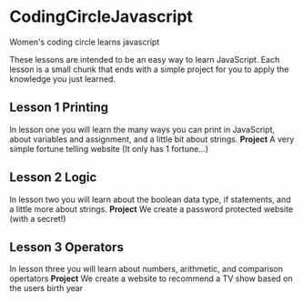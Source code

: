 # CodingCircleJavascript
Women's coding circle learns javascript

These lessons are intended to be an easy way to learn JavaScript. Each lesson is a small chunk that ends with a simple project for you to apply the knowledge you just learned.

## Lesson 1 Printing
In lesson one you will learn the many ways you can print in JavaScript, about variables and assignment, and a little bit about strings.
**Project** A very simple fortune telling website (It only has 1 fortune...)

## Lesson 2 Logic
In lesson two you will learn about the boolean data type, if statements, and a little more about strings.
**Project** We create a password protected website (with a secret!)

## Lesson 3 Operators
In lesson three you will learn about numbers, arithmetic, and comparison opertators 
**Project** We create a website to recommend a TV show based on the users birth year
